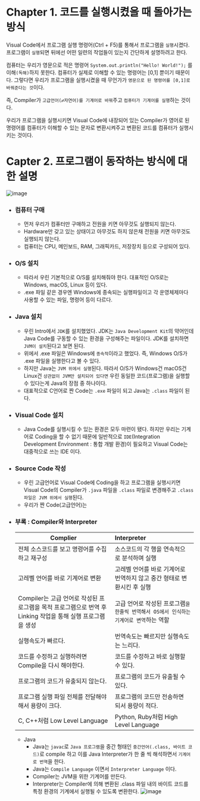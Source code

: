 # Chapter 1. 코드를 실행시켰을 때 돌아가는 방식
Visual Code에서 프로그램 실행 명령어(Ctrl + F5)를 통해서 프로그램을 `실행`시켰다.\
프로그램이 `실행`되면 뒤에선 어떤 일련의 작업들이 있는지 간단하게 설명하려고 한다.

컴퓨터는 우리가 영문으로 적은 명령어 `System.out.println("Hello! World!");` 를 이해`(독해)`하지 못한다. 컴퓨터가 실제로 이해할 수 있는 명령어는 [0,1] 뿐이기 때문이다. 그렇다면 우리가 프로그램을 실행시켰을 때 무언가가 `영문으로 된 명령어를 [0,1]로 바꿔준다는 것`이다. 

즉, Compiler가 `고급언어(≓자연어)를 기계어로 바꿔`주고 `컴퓨터가 기계어를 실행`하는 것이다. 

우리가 프로그램을 실행시키면 Visual Code에 내장되어 있는 Compiler가 영어로 된 명령어를 컴퓨터가 이해할 수 있는 문자로 변환시켜주고 변환된 코드를 컴퓨터가 실행시키는 것이다.

# Capter 2. 프로그램이 동작하는 방식에 대한 설명
![image](https://user-images.githubusercontent.com/21374902/155046549-9457fb58-b2d9-4c52-9fa4-d2a2a596f6b0.png)
- ### 컴퓨터 구매
  - 먼저 우리가 컴퓨터만 구매하고 전원을 키면 아무것도 실행되지 않는다.
  - Hardware만 갖고 있는 상태이고 아무것도 하지 않은채 전원을 키면 아무것도 실행되지 않는다.
  - 컴퓨터는 CPU, 메인보드, RAM, 그래픽카드, 저장장치 등으로 구성되어 있다.
- ### O/S 설치
  - 따라서 우린 기본적으로 O/S를 설치해줘야 한다. 대표적인 O/S로는 Windows, macOS, Linux 등이 있다.
  - .exe 파일 같은 경우엔 Windows에 종속되는 실행파일이고 각 운영체제마다 사용할 수 있는 파일, 명령어 등이 다르다.

- ### Java 설치
  - 우린 Intro에서 `JDK`를 설치했었다. JDK는 `Java Development Kit`의 약어인데 Java Code를 구동할 수 있는 환경을 구성해주는 파일이다. JDK를 설치하면 `JVM이 설치`된다고 보면 된다.
  - 위에서 .exe 파일은 Windows에 `종속적`이라고 했었다. 즉, Windows O/S가 .exe 파일을 실행한다고 볼 수 있다.
  - 하지만 Java는 `JVM 위에서 실행`된다. 따라서 O/S가 Windows건 macOS건 Linux건 `상관없이 JVM만 설치되어 있다면` 우린 동일한 코드(프로그램)을 실행할 수 있다는게 Java의 장점 중 하나이다.
  - 대표적으로 C언어로 짠 Code는 `.exe` 파일이 되고 Java는 `.class` 파일이 된다.

- ### Visual Code 설치
  - Java Code를 실행시킬 수 있는 환경은 모두 마련이 됐다. 하지만 우리는 기계어로 Coding을 할 수 없기 때문에 일반적으로 `IDE`(Integration Development Environment : 통합 개발 환경)이 필요하고 Visual Code는 대중적으로 쓰는 IDE 이다.

- ### Source Code 작성
  - 우린 고급언어로 Visual Code에 Coding을 하고 프로그램을 실행시키면 Visual Code의 Compiler가 `.java` 파일을 `.class` 파일로 변경해주고 `.class 파일은 JVM 위에서 실행`된다.
  - 우리가 짠 Code(고급언어)는 

- ### 부록 : Compiler와 Interpreter
  Complier | Interpreter
  ---|:---
  전체 소스코드를 보고 명령어를 수집하고 재구성 | 소스코드의 각 행을 연속적으로 분석하며 실행
  고레벨 언어를 바로 기계어로 변환 | 고레벨 언어를 바로 기계어로 번역하지 않고 중간 형태로 변환시킨 후 실행
  Compiler는 고급 언어로 작성된 프로그램을 목적 프로그램으로 번역 후 Linking 작업을 통해 실행 프로그램을 생성 | 고급 언어로 작성된 프로그램`을 한줄씩 번역해서 OS에서 인식하는 기계어로 변역`하는 역할
  실행속도가 빠르다. | 번역속도는 빠르지만 실행속도는 느리다.
  코드를 수정하고 실행하려면 Compile을 다시 해야한다. | 코드를 수정하고 바로 실행할 수 있다.
  프로그램의 코드가 유출되지 않는다. | 프로그램의 코드가 유출될 수 있다.
  프로그램 실행 파일 전체를 전달해야해서 용량이 크다. | 프로그램의 코드만 전송하면 되서 용량이 적다.
  C, C++처럼 Low Level Language | Python, Ruby처럼 High Level Language
  - Java
    - Java는 `javac`로 `Java 프로그램`을 중간 형태인 `중간언어(.class, 바이트 코드)`로 compile 하고 이를 Java Interpreter가 한 줄 씩 해석하면서 `기계어로 번역`을 한다.
    - Java는 `Compile Language` 이면서 `Interpreter Language` 이다.
    - Compiler는 JVM을 위한 기계어를 만든다.
    - Interpreter는 Compiler에 의해 변환된 .class 파일 내의 바이트 코드를 특정 환경의 기계에서 실행될 수 있도록 변환한다.
    ![image](https://user-images.githubusercontent.com/21374902/155063883-24f7df0b-5b70-4a7d-ae98-12dbe0a33d29.png)